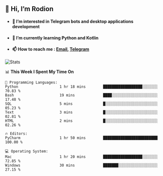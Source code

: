 ## 👋 Hi, I’m Rodion
- #### 👀 I’m interested in Telegram bots and desktop applications development
- #### 🌱 I’m currently learning Python and Kotlin
- #### 📫 How to reach me : [Email](mailto:me@lavn.ml), [Telegram](https://t.me/rodion_gudz)

![Stats](https://github-readme-stats.vercel.app/api?username=rodion-gudz&show_icons=true&theme=github_dark&hide_border=true&hide=issues&count_private=true&layout=compact)


<!--START_SECTION:waka-->
📊 **This Week I Spent My Time On** 

```text
💬 Programming Languages: 
Python                   1 hr 18 mins        ██████████████████░░░░░░░   70.83 % 
Bash                     19 mins             ████░░░░░░░░░░░░░░░░░░░░░   17.48 % 
SQL                      5 mins              █░░░░░░░░░░░░░░░░░░░░░░░░   05.23 % 
Text                     3 mins              █░░░░░░░░░░░░░░░░░░░░░░░░   02.81 % 
HTML                     2 mins              █░░░░░░░░░░░░░░░░░░░░░░░░   02.26 % 

🔥 Editors: 
PyCharm                  1 hr 50 mins        █████████████████████████   100.00 % 

💻 Operating System: 
Mac                      1 hr 20 mins        ██████████████████░░░░░░░   72.85 % 
Windows                  30 mins             ███████░░░░░░░░░░░░░░░░░░   27.15 % 
```


<!--END_SECTION:waka-->
